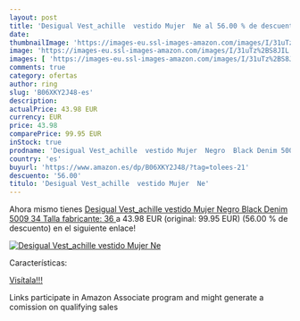 ```yaml
---
layout: post
title: 'Desigual Vest_achille  vestido Mujer  Ne al 56.00 % de descuento'
date: 
thumbnailImage: 'https://images-eu.ssl-images-amazon.com/images/I/31uTz%2BS8JIL._SL200_.jpg'
image: 'https://images-eu.ssl-images-amazon.com/images/I/31uTz%2BS8JIL._SL200_.jpg'
images: [ 'https://images-eu.ssl-images-amazon.com/images/I/31uTz%2BS8JIL._SL200_.jpg' ]
comments: true
category: ofertas
author: ring
slug: 'B06XKY2J48-es'
description:
actualPrice: 43.98 EUR
currency: EUR
price: 43.98
comparePrice: 99.95 EUR
inStock: true
prodname: 'Desigual Vest_achille  vestido Mujer  Negro  Black Denim 5009   34  Talla fabricante: 36 '
country: 'es'
buyurl: 'https://www.amazon.es/dp/B06XKY2J48/?tag=tolees-21'
descuento: '56.00'
titulo: 'Desigual Vest_achille  vestido Mujer  Ne'
---
```


Ahora mismo tienes [Desigual Vest_achille  vestido Mujer  Negro  Black Denim 5009   34  Talla fabricante: 36 ](https://www.amazon.es/dp/B06XKY2J48/?tag=tolees-21) a 43.98 EUR (original: 99.95 EUR) (56.00 %  de descuento) en el siguiente enlace!

[![Desigual Vest_achille  vestido Mujer  Ne](https://images-eu.ssl-images-amazon.com/images/I/31uTz%2BS8JIL._SL200_.jpg)](https://www.amazon.es/dp/B06XKY2J48/?tag=tolees-21)

Características:


[Visítala!!!](https://www.amazon.es/dp/B06XKY2J48/?tag=tolees-21)

Links participate in Amazon Associate program and might generate a comission on qualifying sales
